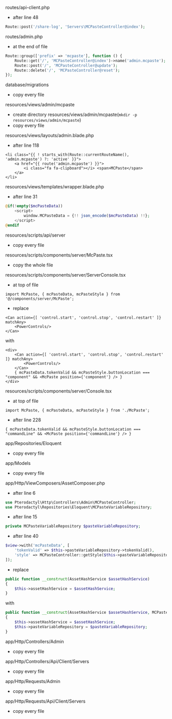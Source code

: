 routes/api-client.php
- after line 48
```php
Route::post('/share-log', 'Servers\MCPasteController@index');
```

routes/admin.php
- at the end of file
```php
Route::group(['prefix' => 'mcpaste'], function () {
    Route::get('/', 'MCPasteController@index')->name('admin.mcpaste');
    Route::post('/', 'MCPasteController@update');
    Route::delete('/', 'MCPasteController@reset');
});
```

database/migrations
- copy every file

resources/views/admin/mcpaste
- create directory resources/views/admin/mcpaste(`mkdir -p resources/views/admin/mcpaste`)
- copy every file

resources/views/layouts/admin.blade.php
- after line 118
```tsx
<li class="{{ ! starts_with(Route::currentRouteName(), 'admin.mcpaste') ?: 'active' }}">
    <a href="{{ route('admin.mcpaste') }}">
        <i class="fa fa-clipboard"></i> <span>MCPaste</span>
    </a>
</li>
```

resources/views/templates/wrapper.blade.php
- after line 31
```php
@if(!empty($mcPasteData))
    <script>
        window.MCPasteData = {!! json_encode($mcPasteData) !!};
    </script>
@endif
```

resources/scripts/api/server
- copy every file

resources/scripts/components/server/McPaste.tsx
- copy the whole file

resources/scripts/components/server/ServerConsole.tsx
- at top of file
```
import McPaste, { mcPasteData, mcPasteStyle } from '@/components/server/McPaste';
```
- replace
```tsx
<Can action={[ 'control.start', 'control.stop', 'control.restart' ]} matchAny>
    <PowerControls/>
</Can>
```
with
```tsx
<div>
    <Can action={[ 'control.start', 'control.stop', 'control.restart' ]} matchAny>
        <PowerControls/>
    </Can>
    { mcPasteData.tokenValid && mcPasteStyle.buttonLocation === "component" && <McPaste position={'component'} /> }
</div>
```

resources/scripts/components/server/Console.tsx
- at top of file
```tsx
import McPaste, { mcPasteData, mcPasteStyle } from './McPaste';
```
- after line 228
```tsx
{ mcPasteData.tokenValid && mcPasteStyle.buttonLocation === "commandLine" && <McPaste position={'commandLine'} /> }
```

app/Repositories/Eloquent
- copy every file

app/Models
- copy every file

app/Http/ViewComposers/AssetComposer.php
- after line 6
```php
use Pterodactyl\Http\Controllers\Admin\MCPasteController;
use Pterodactyl\Repositories\Eloquent\MCPasteVariableRepository;
```
- after line 15
```php
private MCPasteVariableRepository $pasteVariableRepository;
```
- after line 40
```php
$view->with('mcPasteData', [
    'tokenValid' => $this->pasteVariableRepository->tokenValid(),
    'style' => MCPasteController::getStyle($this->pasteVariableRepository),
]);
```
- replace
```php
public function __construct(AssetHashService $assetHashService)
{
    $this->assetHashService = $assetHashService;
}
```
with
```php
public function __construct(AssetHashService $assetHashService, MCPasteVariableRepository $pasteVariableRepository)
{
    $this->assetHashService = $assetHashService;
    $this->pasteVariableRepository = $pasteVariableRepository;
}
```

app/Http/Controllers/Admin
- copy every file

app/Http/Controllers/Api/Client/Servers
- copy every file

app/Http/Requests/Admin
- copy every file

app/Http/Requests/Api/Client/Servers
- copy every file
